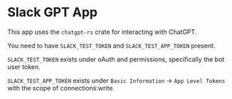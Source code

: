 # Slack GPT App

This app uses the `chatgpt-rs` crate for interacting with ChatGPT.

You need to have `SLACK_TEST_TOKEN` and `SLACK_TEST_APP_TOKEN` present.

`SLACK_TEST_TOKEN` exists under oAuth and permissions, specifically the bot user token.

`SLACK_TEST_APP_TOKEN` exists under `Basic Information` -> `App Level Tokens` with the scope of connections:write.
